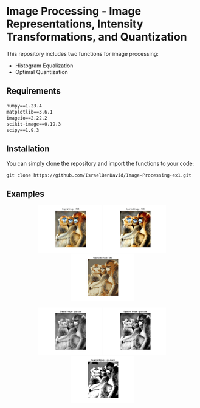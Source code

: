 # Image Processing - Image Representations, Intensity Transformations, and Quantization
This repository includes two functions for image processing:

- Histogram Equalization
- Optimal Quantization

## Requirements
```
numpy==1.23.4
matplotlib==3.6.1
imageio==2.22.2
scikit-image==0.19.3
scipy==1.9.3
```

## Installation
You can simply clone the repository and import the functions to your code:
```
git clone https://github.com/IsraelBenDavid/Image-Processing-ex1.git
```

## Examples
<p align="center">
    <img src="example/output/Original Image - RGB.jpg" width="33%" /> 
    <img src="example/output/Equalized Image - RGB.jpg" width="33%" />
    <img src="example/output/Quantized Image - RGB.jpg" width="33%" />
</p>
<p align="center">
    <img src="example/output/Original Image - grayscale.jpg" width="33%" /> 
    <img src="example/output/Equalized Image - grayscale.jpg" width="33%" />
    <img src="example/output/Quantized Image - grayscale.jpg" width="33%" />
</p>

